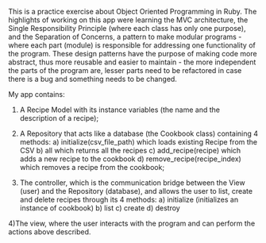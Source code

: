This is a practice exercise about Object Oriented Programming in Ruby. 
The highlights of working on this app were learning the MVC architecture, the Single Responsibility Principle (where each class
has only one purpose), and the Separation of Concerns, a pattern to make modular programs - where each part (module) is responsible for
addressing one functionality of the program.
These design patterns have the purpose of making code more abstract, thus more reusable and easier to maintain - the more independent 
the parts of the program are, lesser parts need to be refactored in case there is a bug and something needs to be changed.

My app contains:
1) A Recipe Model with its instance variables (the name and the description of a recipe);

2) A Repository that acts like a database (the Cookbook class) containing 4 methods:
a) initialize(csv_file_path) which loads existing Recipe from the CSV
b) all which returns all the recipes
c) add_recipe(recipe) which adds a new recipe to the cookbook
d) remove_recipe(recipe_index) which removes a recipe from the cookbook;

3) The controller, which is the communication bridge between the View (user) and the Repository (database), and allows the user to 
list, create and delete recipes through its 4 methods:
a) initialize (initializes an instance of cookbook)
b) list
c) create
d) destroy

4)The view, where the user interacts with the program and can perform the actions above described.

